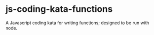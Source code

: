 # js-coding-kata-functions
A Javascript coding kata for writing functions; designed to be run with node.
